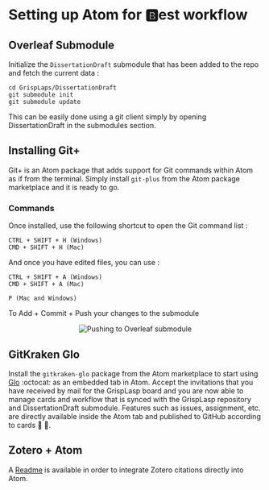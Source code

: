 
# Setting up Atom for :b:est workflow

## Overleaf Submodule
Initialize the `DissertationDraft` submodule that has been added to the repo and fetch the current data :

```
cd GrispLaps/DissertationDraft
git submodule init
git submodule update
```

This can be easily done using a git client simply by opening DissertationDraft in the submodules section.

## Installing Git+
Git+ is an Atom package that adds support for Git commands within Atom as if from the terminal. Simply install `git-plus` from the Atom package marketplace and it is ready to go.

### Commands
Once installed, use the following shortcut to open the Git command list :

```
CTRL + SHIFT + H (Windows)
CMD + SHIFT + H (Mac)
```

And once you have edited files, you can use :

```
CTRL + SHIFT + A (Windows)
CMD + SHIFT + A (Mac)

P (Mac and Windows)
```

To Add + Commit + Push your changes to the submodule

<p align="center">
  <img src="http://g.recordit.co/9rqF0BShQP.gif" alt="Pushing to Overleaf submodule"/>
</p>

## GitKraken Glo
Install the `gitkraken-glo` package from the Atom marketplace to start using [Glo](https://atom.io/packages/gitkraken-glo/) :octocat: as an embedded tab in Atom. Accept the invitations that you have received by mail for the GrispLasp board and you are now able to manage cards and workflow that is synced with the GrispLasp repository and DissertationDraft submodule. Features such as issues, assignment, etc. are directly available inside the Atom tab and published to GitHub according to cards :muscle: :muscle:.  


## Zotero + Atom 
A [Readme](https://github.com/Laymer/ZoteroAtomSetup) is available in order to integrate Zotero citations directly into Atom.
